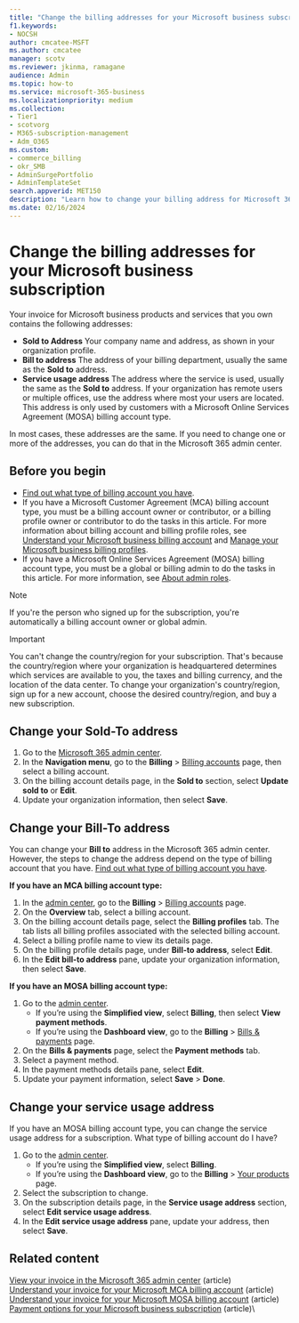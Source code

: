 ```yaml
---
title: "Change the billing addresses for your Microsoft business subscription"
f1.keywords:
- NOCSH
author: cmcatee-MSFT
ms.author: cmcatee
manager: scotv
ms.reviewer: jkinma, ramagane
audience: Admin
ms.topic: how-to
ms.service: microsoft-365-business
ms.localizationpriority: medium
ms.collection: 
- Tier1
- scotvorg
- M365-subscription-management
- Adm_O365
ms.custom: 
- commerce_billing
- okr_SMB
- AdminSurgePortfolio
- AdminTemplateSet
search.appverid: MET150
description: "Learn how to change your billing address for Microsoft 365 for business."
ms.date: 02/16/2024
---
```


# Change the billing addresses for your Microsoft business subscription

Your invoice for Microsoft business products and services that you own contains the following addresses:
  
- **Sold to Address** Your company name and address, as shown in your organization profile.
- **Bill to address** The address of your billing department, usually the same as the **Sold to** address.
- **Service usage address** The address where the service is used, usually the same as the **Sold to** address. If your organization has remote users or multiple offices, use the address where most your users are located. This address is only used by customers with a Microsoft Online Services Agreement (MOSA) billing account type.

In most cases, these addresses are the same. If you need to change one or more of the addresses, you can do that in the Microsoft 365 admin center.

## Before you begin

- [Find out what type of billing account you have](../manage-billing-accounts.md#view-my-billing-accounts).
- If you have a Microsoft Customer Agreement (MCA) billing account type, you must be a billing account owner or contributor, or a billing profile owner or contributor to do the tasks in this article. For more information about billing account and billing profile roles, see [Understand your Microsoft business billing account](../manage-billing-accounts.md) and [Manage your Microsoft business billing profiles](manage-billing-profiles.md).
- If you have a Microsoft Online Services Agreement (MOSA) billing account type, you must be a global or billing admin to do the tasks in this article. For more information, see [About admin roles](../../admin/add-users/about-admin-roles.md).

> [!NOTE]
> If you're the person who signed up for the subscription, you're automatically a billing account owner or global admin.

> [!IMPORTANT]
> You can't change the country/region for your subscription. That's because the country/region where your organization is headquartered determines which services are available to you, the taxes and billing currency, and the location of the data center. To change your organization's country/region, sign up for a new account, choose the desired country/region, and buy a new subscription.

## Change your Sold-To address

1. Go to the <a href="https://go.microsoft.com/fwlink/p/?linkid=2024339" target="_blank">Microsoft 365 admin center</a>.
2. In the **Navigation menu**, go to the **Billing** > <a href="https://go.microsoft.com/fwlink/p/?linkid=2084771" target="_blank">Billing accounts</a> page, then select a billing account.
3. On the billing account details page, in the **Sold to** section, select **Update sold to** or **Edit**.
4. Update your organization information, then select **Save**.
  
## Change your Bill-To address

You can change your **Bill to** address in the Microsoft 365 admin center. However, the steps to change the address depend on the type of billing account that you have. [Find out what type of billing account you have](../manage-billing-accounts.md#view-my-billing-accounts).

**If you have an MCA billing account type:**

1. In the <a href="https://go.microsoft.com/fwlink/p/?linkid=2024339" target="_blank">admin center</a>, go to the **Billing** > <a href="https://go.microsoft.com/fwlink/p/?linkid=2102895" target="_blank">Billing accounts</a> page.
2. On the **Overview** tab, select a billing account.
3. On the billing account details page, select the **Billing profiles** tab. The tab lists all billing profiles associated with the selected billing account.
4. Select a billing profile name to view its details page.
5. On the billing profile details page, under **Bill-to address**, select **Edit**.
6. In the **Edit bill-to address** pane, update your organization information, then select **Save**.

**If you have an MOSA billing account type:**

1. Go to the <a href="https://go.microsoft.com/fwlink/p/?linkid=2024339" target="_blank">admin center</a>.
   - If you’re using the **Simplified view**, select **Billing**, then select **View payment methods**.
   - If you’re using the **Dashboard view**, go to the **Billing** > <a href="https://go.microsoft.com/fwlink/p/?linkid=2102895" target="_blank">Bills & payments</a> page.
2. On the **Bills & payments** page, select the **Payment methods** tab.
3. Select a payment method.
4. In the payment methods details pane, select **Edit**.
5. Update your payment information, select **Save** > **Done**.

## Change your service usage address

If you have an MOSA billing account type, you can change the service usage address for a subscription. What type of billing account do I have?

1. Go to the <a href="https://go.microsoft.com/fwlink/p/?linkid=2024339" target="_blank">admin center</a>.
   - If you’re using the **Simplified view**, select **Billing**.
   - If you’re using the **Dashboard view**, go to the **Billing** > <a href="https://go.microsoft.com/fwlink/p/?linkid=842054" target="_blank">Your products</a> page.
2. Select the subscription to change.
3. On the subscription details page, in the **Service usage address** section, select **Edit service usage address**.
4. In the **Edit service usage address** pane, update your address, then select **Save**.

## Related content

[View your invoice in the Microsoft 365 admin center](view-your-bill-or-invoice.md) (article)\
[Understand your invoice for your Microsoft MCA billing account](understand-your-invoice.md) (article)\
[Understand your invoice for your Microsoft MOSA billing account](understand-your-invoice2.md) (article)\
[Payment options for your Microsoft business subscription](pay-for-your-subscription.md) (article)\
